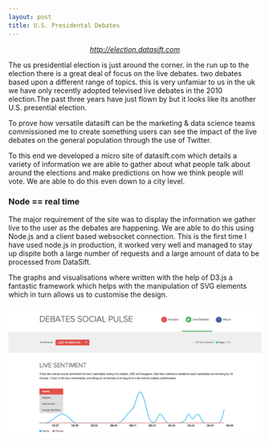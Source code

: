 ```yaml
---
layout: post
title: U.S. Presidental Debates
---
```


<p style="font-size: 14px; text-align: center;"><em><a href="http://election.datasift.com">http://election.datasift.com</a></em></p>

The us presidential election is just around the corner. in the run up to the election there is a great deal of focus on the live debates. two debates based upon a different range of topics. this is very unfamiar to us in the uk we have only recently adopted televised live debates in the 2010 election.The past three years have just flown by but it looks like its another U.S. presential election.

To prove how versatile datasift can be the marketing & data science teams commissioned me to create something users can see the impact of the live debates on the general population through the use of Twitter.

To this end we developed a micro site of datasift.com which details a variety of information we are able to gather about what people talk about around the elections and make predictions on how we think people will vote. We are able to do this even down to a city level.

<h3>Node == real time</h3>

The major requirement of the site was to display the information we gather live to the user as the debates are happening. We are able to do this using Node.js and a client based websocket connection. This is the first time I have used node.js in production, it worked very well and managed to stay up dispite both a large number of requests and a large amount of data to be processed from DataSift.

The graphs and visualisations where written with the help of D3.js a fantastic framework which helps with the manipulation of SVG elements which in turn allows us to customise the design.

<img class="last" src="/images/posts/election.png" alt="election.datasift.com" />